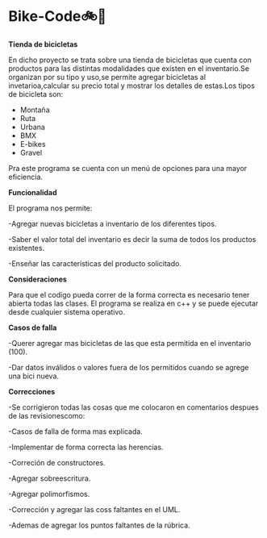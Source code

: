 # Bike-Code🚲🧾


**Tienda de bicicletas**


En dicho proyecto se trata sobre una  tienda de bicicletas que cuenta con  productos para las distintas modalidades que existen en el inventario.Se organizan por su tipo y uso,se permite agregar bicicletas al invetarioa,calcular su precio total y mostrar los detalles de estas.Los tipos de bicicleta son:
- Montaña
- Ruta
- Urbana
- BMX
- E-bikes
- Gravel

Pra este programa se cuenta con un menú de opciones para una mayor eficiencia.

**Funcionalidad**


El programa nos permite:


-Agregar nuevas bicicletas a inventario de los diferentes tipos.

-Saber el valor total del inventario es decir la suma de todos los productos existentes.

-Enseñar las caracteristicas del producto solicitado.


**Consideraciones**


Para que el codigo pueda correr de la forma correcta es necesario tener abierta todas las clases. El programa se realiza en c++ y se puede ejecutar desde cualquier sistema operativo.

**Casos de falla**

-Querer agregar mas bicicletas de las que esta permitida en el inventario (100).

-Dar datos inválidos o valores fuera de los permitidos cuando se agrege una bici nueva.

**Correcciones**

-Se corrigieron todas las cosas que me colocaron en comentarios despues de las revisionescomo:

  -Casos de falla de forma mas explicada.

  -Implementar de forma correcta las herencias.

  -Correción de constructores.

  -Agregar sobreescritura.

  -Agregar polimorfismos.

  -Corrección y agregar las coss faltantes en el UML.

-Ademas de agregar los puntos faltantes de la rúbrica.
  

